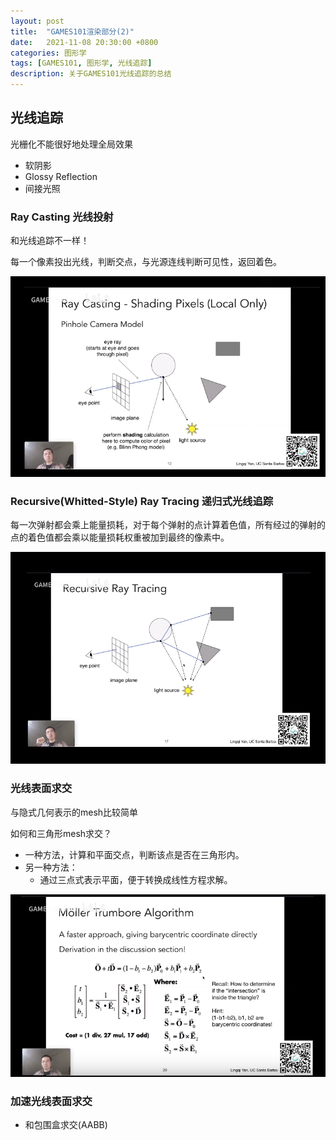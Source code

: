 ```yaml
---
layout: post
title:  "GAMES101渲染部分(2)"
date:   2021-11-08 20:30:00 +0800
categories: 图形学
tags: [GAMES101, 图形学, 光线追踪]
description: 关于GAMES101光线追踪的总结
---
```






## 光线追踪

光栅化不能很好地处理全局效果

- 软阴影
- Glossy Reflection
- 间接光照



### Ray Casting 光线投射

和光线追踪不一样！

每一个像素投出光线，判断交点，与光源连线判断可见性，返回着色。

![image-20211108222342280](https://github.com/SydianAndrewChen/sydianandrewchen.github.io/blob/main/images/GAMES101/image-20211108222342280.png?raw=true)



### Recursive(Whitted-Style) Ray Tracing 递归式光线追踪

每一次弹射都会乘上能量损耗，对于每个弹射的点计算着色值，所有经过的弹射的点的着色值都会乘以能量损耗权重被加到最终的像素中。

![image-20211108222620010](https://github.com/SydianAndrewChen/sydianandrewchen.github.io/blob/main/images/GAMES101/image-20211108222620010.png?raw=true)





### 光线表面求交

与隐式几何表示的mesh比较简单

如何和三角形mesh求交？

- 一种方法，计算和平面交点，判断该点是否在三角形内。
- 另一种方法：
  - 通过三点式表示平面，便于转换成线性方程求解。

![image-20211108223212786](https://github.com/SydianAndrewChen/sydianandrewchen.github.io/blob/main/images/GAMES101/image-20211108223212786.png?raw=true)



### 加速光线表面求交

- 和包围盒求交(AABB)
